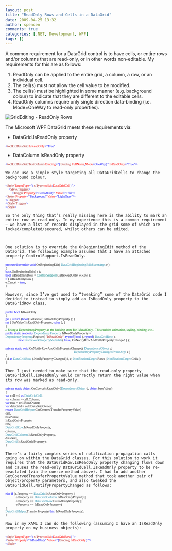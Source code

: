 ```yaml
---
layout: post
title: "ReadOnly Rows and Cells in a DataGrid"
date: 2009-04-25 13:32
author: spencen
comments: true
categories: [.NET, Development, WPF]
tags: []
---
```



A common requirement for a DataGrid control is to have cells, or entire rows and/or columns that are read-only, or in other words non-editable. My requirements for this are as follows:
  

1.  ReadOnly can be applied to the entire grid, a column, a row, or an individual cell. 
2.  The cell(s) must not allow the cell value to be modified. 
3.  The cell(s) must be highlighted in some manner (e.g. background colour) to indicate that they are different to the editable cells. 
4.  ReadOnly columns require only single direction data-binding (i.e. Mode=OneWay to read-only properties).   

![GridEditing - ReadOnly Rows](http://blog.spencen.com/images/83489-72989/GridEditing%20-%20ReadOnly%20Rows_5.png "GridEditing - ReadOnly Rows") 
  

The Microsoft WPF DataGrid meets these requirements via:
  

*   DataGrid.IsReadOnly property  

>   

<font size="1"><font face="Verdana"><span style="color: blue">&lt;</span><span style="color: #a31515">toolkit</span><span style="color: blue">:</span><span style="color: #a31515">DataGrid </span><span style="color: red">IsReadOnly</span><span style="color: blue">=&quot;True&quot;</span></font></font></pre>

    
    
<a href="http://11011.net/software/vspaste"></a>


*   DataColumn.IsReadOnly property

    
    >
<pre class="code"><font size="1"><font face="Verdana"><span style="color: blue">&lt;</span><span style="color: #a31515">toolkit</span><span style="color: blue">:</span><span style="color: #a31515">DataGridTextColumn </span><span style="color: red">Binding</span><span style="color: blue">=&quot;{</span><span style="color: #a31515">Binding </span><span style="color: red">FullName</span><span style="color: blue">,</span><span style="color: red">Mode</span><span style="color: blue">=OneWay}&quot; </span><span style="color: red">IsReadOnly</span><span style="color: blue">=&quot;True&quot;</span><span style="color: blue">/&gt;</span></font></font></pre>

    
    
<a href="http://11011.net/software/vspaste"></a>

    
    We can use a simple style targeting all DataGridCells to change the background colour. 
    
<pre class="code"><font size="1"><font face="Verdana"><span style="color: blue">&lt;</span><span style="color: #a31515">Style </span><span style="color: red">TargetType</span><span style="color: blue">=&quot;{</span><span style="color: #a31515">x</span><span style="color: blue">:</span><span style="color: #a31515">Type </span><span style="color: red">toolkit</span><span style="color: blue">:</span><span style="color: red">DataGridCell</span></font></font><font size="1"><font face="Verdana"><span style="color: blue">}&quot;&gt;
</span><span style="color: green">    </span><span style="color: blue">&lt;</span><span style="color: #a31515">Style.Triggers</span></font></font><font size="1"><font face="Verdana"><span style="color: blue">&gt;
</span><span style="color: blue">        &lt;</span><span style="color: #a31515">Trigger </span><span style="color: red">Property</span><span style="color: blue">=&quot;IsReadOnly&quot; </span><span style="color: red">Value</span></font></font><font size="1"><font face="Verdana"><span style="color: blue">=&quot;True&quot;&gt;
&lt;</span><span style="color: #a31515">Setter </span><span style="color: red">Property</span><span style="color: blue">=&quot;Background&quot; </span><span style="color: red">Value</span></font></font><font size="1"><font face="Verdana"><span style="color: blue">=&quot;LightGray&quot;/&gt;
&lt;/</span><span style="color: #a31515">Trigger</span></font></font><font size="1"><font face="Verdana"><span style="color: blue">&gt;
&lt;/</span><span style="color: #a31515">Style.Triggers</span></font></font><font size="1"><font face="Verdana"><span style="color: blue">&gt;
&lt;/</span><span style="color: #a31515">Style</span><span style="color: blue">&gt;</span></font></font></pre>
<a href="http://11011.net/software/vspaste"></a>

    
    So the only thing that’s really missing here is the ability to mark an entire row as read-only. In my experience this is a common requirement – we have a list of records displayed in the grid some of which are locked/completed/secured, whilst others can be edited.
    

    
    One solution is to override the OnBeginningEdit method of the DataGrid. The following example assumes that I have an attached property ControlSupport.IsReadOnly.
    
<pre class="code"><font size="1"><font face="Verdana"><span style="color: blue">protected override void </span>OnBeginningEdit( <span style="color: #2b91af">DataGridBeginningEditEventArgs </span>e )
{
<span style="color: blue">base</span>.OnBeginningEdit( e );
<span style="color: blue">bool </span>isReadOnlyRow = <font color="#008080">ControlSupport</font>.GetIsReadOnly( e.Row );
<span style="color: blue">if </span>( isReadOnlyRow )
e.Cancel = <span style="color: blue">true</span>;
}</font></font></pre>
<a href="http://11011.net/software/vspaste"></a>

    
    However, since I’ve got used to “tweaking” some of the DataGrid code I decided to instead to simply add an IsReadOnly property to the DataGridRow class.
    
<pre class="code"><font size="1"><font face="Verdana"><span style="color: blue">public bool </span>IsReadOnly
{
<span style="color: blue">get </span>{ <span style="color: blue">return </span>(<span style="color: blue">bool</span>) GetValue( IsReadOnlyProperty ); }
<span style="color: blue">set </span>{ SetValue( IsReadOnlyProperty, <span style="color: blue">value </span>); }
}
</font></font><font size="1"><font face="Verdana"><span style="background: #f9fff9; color: green">// Using a DependencyProperty as the backing store for IsReadOnly.  This enables animation, styling, binding, etc...
</span><span style="color: blue">public static readonly </span><span style="color: #2b91af">DependencyProperty </span>IsReadOnlyProperty =
<span style="color: #2b91af">DependencyProperty</span>.Register( <span style="color: #a31515">&quot;IsReadOnly&quot;</span>, <span style="color: blue">typeof</span>( <span style="color: blue">bool </span>), <span style="color: blue">typeof</span>( <span style="color: #2b91af">DataGridRow </span>),   
                <span style="color: blue">new </span><span style="color: #2b91af">FrameworkPropertyMetadata</span>( <span style="color: blue">false</span>, OnNotifyRowAndCellsPropertyChanged ) );</font></font></pre>
<a href="http://11011.net/software/vspaste"></a>
<pre class="code"><font size="1"><font face="Verdana"><span style="color: blue">private static void </span>OnNotifyRowAndCellsPropertyChanged( <span style="color: #2b91af">DependencyObject </span>d,   
                                                                                     <span style="color: #2b91af">DependencyPropertyChangedEventArgs </span>e )
{
( d <span style="color: blue">as </span><span style="color: #2b91af">DataGridRow </span>).NotifyPropertyChanged( d, e, <span style="color: #2b91af">NotificationTarget</span>.Rows | <span style="color: #2b91af">NotificationTarget</span>.Cells );
}</font></font></pre>
<a href="http://11011.net/software/vspaste"></a>

    
    Then I just needed to make sure that the read-only property DataGridCell.IsReadOnly would correctly return the right value when its row was marked as read-only.
    
<pre class="code"><font size="1"><font face="Verdana"><span style="color: blue">private static object </span>OnCoerceIsReadOnly(<span style="color: #2b91af">DependencyObject </span>d, <span style="color: blue">object </span>baseValue)
{
<span style="color: blue">var </span>cell = d <span style="color: blue">as </span><span style="color: #2b91af">DataGridCell</span>;
<span style="color: blue">var </span>column = cell.Column;
<span style="color: blue">var </span>row = cell.RowOwner;
<span style="color: blue">var </span>dataGrid = cell.DataGridOwner;
<span style="color: blue">return </span><span style="color: #2b91af">DataGridHelper</span>.GetCoercedTransferPropertyValue(
cell,
baseValue,
IsReadOnlyProperty,
row,
<span style="color: #2b91af">DataGridRow</span>.IsReadOnlyProperty,
column,
<span style="color: #2b91af">DataGridColumn</span>.IsReadOnlyProperty,
dataGrid,
<span style="color: #2b91af">DataGrid</span>.IsReadOnlyProperty);
}</font></font></pre>
<a href="http://11011.net/software/vspaste"></a>

    
    There’s a fairly complex series of notification propagation calls going on within the DataGrid classes. For this solution to work it requires that the DataGridRow.IsReadOnly property changing flows down and causes the read-only DataGridCell.IsReadOnly property to be re-evaulated (via the coerce method above). I had to add another GetCoervedTransferPropertyValue method that took another pair of object/property parameters, and also tweaked the DataGridCell.NotifyPropertyChanged as follows:
    
<pre class="code"><font size="1"><font face="Verdana"><span style="color: blue">else if </span>(e.Property == <span style="color: #2b91af">DataGrid</span>.IsReadOnlyProperty ||   
             e.Property == <span style="color: #2b91af">DataGridColumn</span>.IsReadOnlyProperty ||   
             e.Property == <span style="color: #2b91af">DataGridRow</span>.IsReadOnlyProperty ||   
             e.Property == IsReadOnlyProperty)
{
<span style="color: #2b91af">DataGridHelper</span>.TransferProperty(<span style="color: blue">this</span>, IsReadOnlyProperty);
}</font></font></pre>
<a href="http://11011.net/software/vspaste"></a>

    
    Now in my XAML I can do the following (assuming I have an IsReadOnly property on my business objects):
    
<pre class="code"><font size="1"><font face="Verdana"><span style="color: blue">&lt;</span><span style="color: #a31515">Style </span><span style="color: red">TargetType</span><span style="color: blue">=&quot;{</span><span style="color: #a31515">x</span><span style="color: blue">:</span><span style="color: #a31515">Type </span><span style="color: red">toolkit</span><span style="color: blue">:</span><span style="color: red">DataGridRow</span></font></font><font size="1"><font face="Verdana"><span style="color: blue">}&quot;&gt;
&lt;</span><span style="color: #a31515">Setter </span><span style="color: red">Property</span><span style="color: blue">=&quot;IsReadOnly&quot; </span><span style="color: red">Value</span><span style="color: blue">=&quot;{</span><span style="color: #a31515">Binding </span><span style="color: red">IsReadOnly</span></font></font><font size="1"><font face="Verdana"><span style="color: blue">}&quot;/&gt;
</span><span style="color: blue">&lt;/</span><span style="color: #a31515">Style</span><span style="color: blue">&gt;</span></font></font>

<a href="http://11011.net/software/vspaste"></a>

